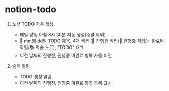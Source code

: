 # notion-todo

1. 노션 TODO 자동 생성

   - 매일 평일 아침 8시 30분 자동 생성(주말 제외)
   - 📅 mm월 dd일 TODO 제목, 4개 섹션 (🚀 진행전 작업/📝 진행중 작업/✅ 완료된 작업/📚 학습 노트), "TODO" 태그
   - 이전 날짜의 진행전, 진행중 미완료 항목 자동 이전

2. 슬랙 알림
   - TODO 생성 알림
   - 이전 날짜의 진행전, 진행중 미완료 항목 목록 표시
